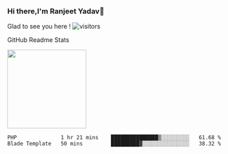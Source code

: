 ### Hi there,I'm Ranjeet Yadav👋

Glad to see you here ! ![visitors](https://visitor-badge.glitch.me/badge?page_id=${ranjeetproject}.${ranjeetproject.repo.id}) 

GitHub Readme Stats 

<img height="180em" src="https://github-readme-stats.vercel.app/api?username=ranjeetproject&show_icons=true&hide_border=true&&count_private=true&include_all_commits=true" />

<!--START_SECTION:waka-->
```text
PHP              1 hr 21 mins    ███████████████▒░░░░░░░░░   61.68 % 
Blade Template   50 mins         █████████▓░░░░░░░░░░░░░░░   38.32 % 
```
<!--END_SECTION:waka-->
